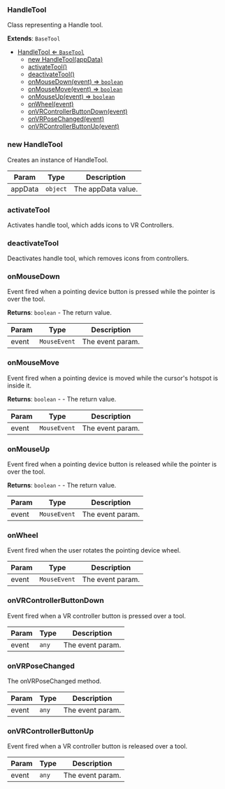 <a name="HandleTool"></a>

### HandleTool 
Class representing a Handle tool.


**Extends**: <code>BaseTool</code>  

* [HandleTool ⇐ <code>BaseTool</code>](#HandleTool)
    * [new HandleTool(appData)](#new-HandleTool)
    * [activateTool()](#activateTool)
    * [deactivateTool()](#deactivateTool)
    * [onMouseDown(event) ⇒ <code>boolean</code>](#onMouseDown)
    * [onMouseMove(event) ⇒ <code>boolean</code>](#onMouseMove)
    * [onMouseUp(event) ⇒ <code>boolean</code>](#onMouseUp)
    * [onWheel(event)](#onWheel)
    * [onVRControllerButtonDown(event)](#onVRControllerButtonDown)
    * [onVRPoseChanged(event)](#onVRPoseChanged)
    * [onVRControllerButtonUp(event)](#onVRControllerButtonUp)

<a name="new_HandleTool_new"></a>

### new HandleTool
Creates an instance of HandleTool.


| Param | Type | Description |
| --- | --- | --- |
| appData | <code>object</code> | The appData value. |

<a name="HandleTool+activateTool"></a>

### activateTool
Activates handle tool, which adds icons to VR Controllers.


<a name="HandleTool+deactivateTool"></a>

### deactivateTool
Deactivates handle tool, which removes icons from controllers.


<a name="HandleTool+onMouseDown"></a>

### onMouseDown
Event fired when a pointing device button is pressed while the pointer is over the tool.


**Returns**: <code>boolean</code> - The return value.  

| Param | Type | Description |
| --- | --- | --- |
| event | <code>MouseEvent</code> | The event param. |

<a name="HandleTool+onMouseMove"></a>

### onMouseMove
Event fired when a pointing device is moved while the cursor's hotspot is inside it.


**Returns**: <code>boolean</code> - - The return value.  

| Param | Type | Description |
| --- | --- | --- |
| event | <code>MouseEvent</code> | The event param. |

<a name="HandleTool+onMouseUp"></a>

### onMouseUp
Event fired when a pointing device button is released while the pointer is over the tool.


**Returns**: <code>boolean</code> - - The return value.  

| Param | Type | Description |
| --- | --- | --- |
| event | <code>MouseEvent</code> | The event param. |

<a name="HandleTool+onWheel"></a>

### onWheel
Event fired when the user rotates the pointing device wheel.



| Param | Type | Description |
| --- | --- | --- |
| event | <code>MouseEvent</code> | The event param. |

<a name="HandleTool+onVRControllerButtonDown"></a>

### onVRControllerButtonDown
Event fired when a VR controller button is pressed over a tool.



| Param | Type | Description |
| --- | --- | --- |
| event | <code>any</code> | The event param. |

<a name="HandleTool+onVRPoseChanged"></a>

### onVRPoseChanged
The onVRPoseChanged method.



| Param | Type | Description |
| --- | --- | --- |
| event | <code>any</code> | The event param. |

<a name="HandleTool+onVRControllerButtonUp"></a>

### onVRControllerButtonUp
Event fired when a VR controller button is released over a tool.



| Param | Type | Description |
| --- | --- | --- |
| event | <code>any</code> | The event param. |

